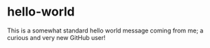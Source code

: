 # hello-world
This is a somewhat standard hello world message coming from me; a curious and very new GitHub user!

